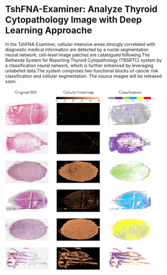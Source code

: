# TshFNA-Examiner: Analyze Thyroid Cytopathology Image with Deep Learning Approache

In the TshFNA-Examiner, cellular-intensive areas strongly correlated with diagnostic medical information are detected by a nuclei segmentation neural network; cell-level image patches are catalogued following The Bethesda System for Reporting Thyroid Cytopathology (TBSRTC) system by a classification neural network, which is
further enhanced by leveraging unlabeled data.The system comprises two functional blocks of cancer risk classification and cellular segmentation. The source images will be released soon.

<img src=".\fig.png" style="zoom:80%;" />
